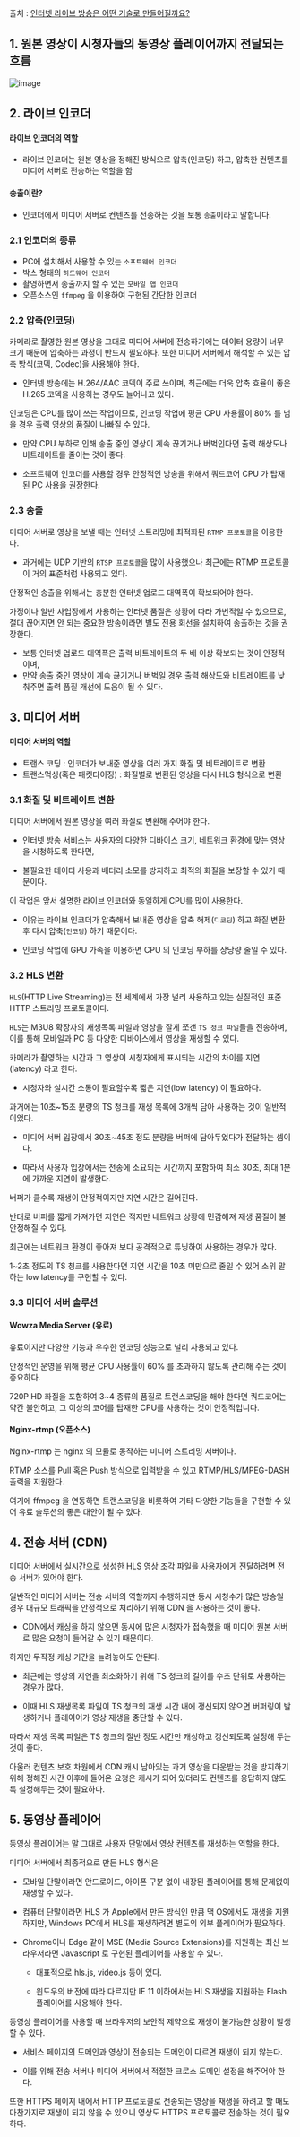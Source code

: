 출처 : [인터넷 라이브 방송은 어떤 기술로 만들어질까요?](https://medium.com/naver-cloud-platform/%EC%9D%B8%ED%84%B0%EB%84%B7-%EB%9D%BC%EC%9D%B4%EB%B8%8C-%EB%B0%A9%EC%86%A1%EC%9D%80-%EC%96%B4%EB%96%A4-%EA%B8%B0%EC%88%A0%EB%A1%9C-%EB%A7%8C%EB%93%A4%EC%96%B4%EC%A7%88%EA%B9%8C%EC%9A%94-98423dc7fcd4)


## 1. 원본 영상이 시청자들의 동영상 플레이어까지 전달되는 흐름

![image](https://user-images.githubusercontent.com/77392444/124441664-da3ab900-ddb6-11eb-8607-ab6ad3149d34.png)



## 2. 라이브 인코더

#### 라이브 인코더의 역할
- 라이브 인코더는 원본 영상을 정해진 방식으로 압축(인코딩) 하고, 압축한 컨텐츠를 미디어 서버로 전송하는 역할을 함

#### 송출이란?
- 인코더에서 미디어 서버로 컨텐츠를 전송하는 것을 보통 `송출`이라고 말합니다.

### 2.1 인코더의 종류

- PC에 설치해서 사용할 수 있는 `소프트웨어 인코더`
- 박스 형태의 `하드웨어 인코더`
- 촬영하면서 송출까지 할 수 있는 `모바일 앱 인코더`
- 오픈소스인 `ffmpeg` 을 이용하여 구현된 간단한 인코더


### 2.2 압축(인코딩)

카메라로 촬영한 원본 영상을 그대로 미디어 서버에 전송하기에는 데이터 용량이 너무 크기 때문에 압축하는 과정이 반드시 필요하다. 
또한 미디어 서버에서 해석할 수 있는 압축 방식(코덱, Codec)을 사용해야 한다. 

- 인터넷 방송에는 H.264/AAC 코덱이 주로 쓰이며, 최근에는 더욱 압축 효율이 좋은 H.265 코덱을 사용하는 경우도 늘어나고 있다.


인코딩은 CPU를 많이 쓰는 작업이므로, 인코딩 작업에 평균 CPU 사용률이 80% 를 넘을 경우 출력 영상의 품질이 나빠질 수 있다.

- 만약 CPU 부하로 인해 송출 중인 영상이 계속 끊기거나 버벅인다면 출력 해상도나 비트레이트를 줄이는 것이 좋다. 

- 소프트웨어 인코더를 사용할 경우 안정적인 방송을 위해서 쿼드코어 CPU 가 탑재된 PC 사용을 권장한다.


### 2.3 송출

미디어 서버로 영상을 보낼 때는 인터넷 스트리밍에 최적화된 `RTMP 프로토콜`을 이용한다. 

- 과거에는 UDP 기반의 `RTSP 프로토콜`을 많이 사용했으나 최근에는 RTMP 프로토콜이 거의 표준처럼 사용되고 있다. 

안정적인 송출을 위해서는 충분한 인터넷 업로드 대역폭이 확보되어야 한다.

가정이나 일반 사업장에서 사용하는 인터넷 품질은 상황에 따라 가변적일 수 있으므로, 절대 끊어지면 안 되는 중요한 방송이라면 별도 전용 회선을 설치하여 송출하는 것을 권장한다. 

- 보통 인터넷 업로드 대역폭은 출력 비트레이트의 두 배 이상 확보되는 것이 안정적이며, 
- 만약 송출 중인 영상이 계속 끊기거나 버벅일 경우 출력 해상도와 비트레이트를 낮춰주면 출력 품질 개선에 도움이 될 수 있다.




## 3. 미디어 서버

#### 미디어 서버의 역할
- 트랜스 코딩 : 인코더가 보내준 영상을 여러 가지 화질 및 비트레이트로 변환
- 트랜스먹싱(혹은 패킷타이징) : 화질별로 변환된 영상을 다시 HLS 형식으로 변환 


### 3.1 화질 및 비트레이트 변환

미디어 서버에서 원본 영상을 여러 화질로 변환해 주어야 한다.

- 인터넷 방송 서비스는 사용자의 다양한 디바이스 크기, 네트워크 환경에 맞는 영상을 시청하도록 한다면,

- 불필요한 데이터 사용과 배터리 소모를 방지하고 최적의 화질을 보장할 수 있기 때문이다. 


이 작업은 앞서 설명한 라이브 인코더와 동일하게 CPU를 많이 사용한다. 

- 이유는 라이브 인코더가 압축해서 보내준 영상을 압축 해제(`디코딩`) 하고 화질 변환 후 다시 압축(`인코딩`) 하기 때문이다. 

- 인코딩 작업에 GPU 가속을 이용하면 CPU 의 인코딩 부하를 상당량 줄일 수 있다. 



### 3.2 HLS 변환

`HLS`(HTTP Live Streaming)는 전 세계에서 가장 널리 사용하고 있는 실질적인 표준 HTTP 스트리밍 프로토콜이다. 

`HLS`는 M3U8 확장자의 재생목록 파일과 영상을 잘게 쪼갠 `TS 청크 파일`들을 전송하며, 이를 통해 모바일과 PC 등 다양한 디바이스에서 영상을 재생할 수 있다.

카메라가 촬영하는 시간과 그 영상이 시청자에게 표시되는 시간의 차이를 지연(latency) 라고 한다. 

- 시청자와 실시간 소통이 필요할수록 짧은 지연(low latency) 이 필요하다. 

과거에는 10초~15초 분량의 TS 청크를 재생 목록에 3개씩 담아 사용하는 것이 일반적이었다. 

- 미디어 서버 입장에서 30초~45초 정도 분량을 버퍼에 담아두었다가 전달하는 셈이다. 

- 따라서 사용자 입장에서는 전송에 소요되는 시간까지 포함하여 최소 30초, 최대 1분에 가까운 지연이 발생한다. 

버퍼가 클수록 재생이 안정적이지만 지연 시간은 길어진다. 

반대로 버퍼를 짧게 가져가면 지연은 적지만 네트워크 상황에 민감해져 재생 품질이 불안정해질 수 있다.

최근에는 네트워크 환경이 좋아져 보다 공격적으로 튜닝하여 사용하는 경우가 많다. 

1~2초 정도의 TS 청크를 사용한다면 지연 시간을 10초 미만으로 줄일 수 있어 소위 말하는 low latency를 구현할 수 있다. 



### 3.3 미디어 서버 솔루션

#### Wowza Media Server (유료)
유료이지만 다양한 기능과 우수한 인코딩 성능으로 널리 사용되고 있다. 

안정적인 운영을 위해 평균 CPU 사용률이 60% 를 초과하지 않도록 관리해 주는 것이 중요하다. 

720P HD 화질을 포함하여 3~4 종류의 품질로 트랜스코딩을 해야 한다면 쿼드코어는 약간 불안하고, 그 이상의 코어를 탑재한 CPU를 사용하는 것이 안정적입니다.


#### Nginx-rtmp (오픈소스)
Nginx-rtmp 는 nginx 의 모듈로 동작하는 미디어 스트리밍 서버이다. 

RTMP 소스를 Pull 혹은 Push 방식으로 입력받을 수 있고 RTMP/HLS/MPEG-DASH 출력을 지원한다. 

여기에 ffmpeg 을 연동하면 트랜스코딩을 비롯하여 기타 다양한 기능들을 구현할 수 있어 유료 솔루션의 좋은 대안이 될 수 있다.



## 4. 전송 서버 (CDN)

미디어 서버에서 실시간으로 생성한 HLS 영상 조각 파일을 사용자에게 전달하려면 전송 서버가 있어야 한다. 

일반적인 미디어 서버는 전송 서버의 역할까지 수행하지만 동시 시청수가 많은 방송일 경우 대규모 트래픽을 안정적으로 처리하기 위해 CDN 을 사용하는 것이 좋다.

- CDN에서 캐싱을 하지 않으면 동시에 많은 시청자가 접속했을 때 미디어 원본 서버로 많은 요청이 들어갈 수 있기 때문이다.

하지만 무작정 캐싱 기간을 늘려놓아도 안된다.

- 최근에는 영상의 지연을 최소화하기 위해 TS 청크의 길이를 수초 단위로 사용하는 경우가 많다. 

- 이때 HLS 재생목록 파일이 TS 청크의 재생 시간 내에 갱신되지 않으면 버퍼링이 발생하거나 플레이어가 영상 재생을 중단할 수 있다. 

따라서 재생 목록 파일은 TS 청크의 절반 정도 시간만 캐싱하고 갱신되도록 설정해 두는 것이 좋다.

아울러 컨텐츠 보호 차원에서 CDN 캐시 남아있는 과거 영상을 다운받는 것을 방지하기 위해 정해진 시간 이후에 들어온 요청은 캐시가 되어 있더라도 컨텐츠를 응답하지 않도록 설정해두는 것이 필요하다.




## 5. 동영상 플레이어

동영상 플레이어는 말 그대로 사용자 단말에서 영상 컨텐츠를 재생하는 역할을 한다. 

미디어 서버에서 최종적으로 만든 HLS 형식은 
- 모바일 단말이라면 안드로이드, 아이폰 구분 없이 내장된 플레이어를 통해 문제없이 재생할 수 있다. 

- 컴퓨터 단말이라면 HLS 가 Apple에서 만든 방식인 만큼 맥 OS에서도 재생을 지원하지만, Windows PC에서 HLS를 재생하려면 별도의 외부 플레이어가 필요하다. 

- Chrome이나 Edge 같이 MSE (Media Source Extensions)를 지원하는 최신 브라우저라면 Javascript 로 구현된 플레이어를 사용할 수 있다. 

  - 대표적으로 hls.js, video.js 등이 있다. 

  - 윈도우의 버전에 따라 다르지만 IE 11 이하에서는 HLS 재생을 지원하는 Flash 플레이어를 사용해야 한다.

동영상 플레이어를 사용할 때 브라우저의 보안적 제약으로 재생이 불가능한 상황이 발생할 수 있다.

- 서비스 페이지의 도메인과 영상이 전송되는 도메인이 다르면 재생이 되지 않는다. 

- 이를 위해 전송 서버나 미디어 서버에서 적절한 크로스 도메인 설정을 해주어야 한다. 

또한 HTTPS 페이지 내에서 HTTP 프로토콜로 전송되는 영상을 재생을 하려고 할 때도 마찬가지로 재생이 되지 않을 수 있으니 영상도 HTTPS 프로토콜로 전송하는 것이 필요하다.
